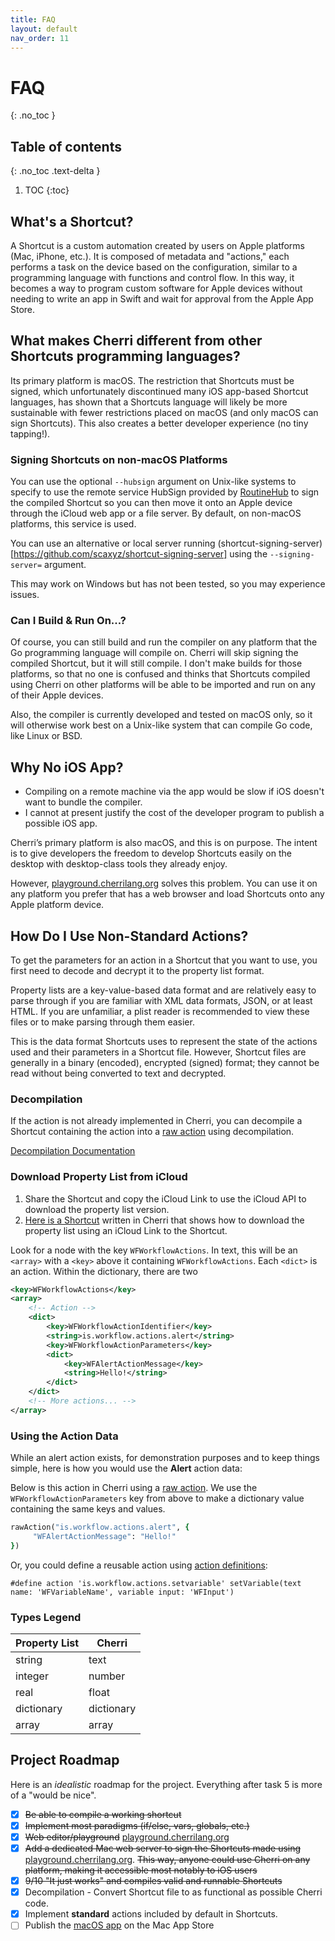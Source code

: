 ```yaml
---
title: FAQ
layout: default
nav_order: 11
---
```


# FAQ
{: .no_toc }

## Table of contents
{: .no_toc .text-delta }

1. TOC
{:toc}

## What's a Shortcut?

A Shortcut is a custom automation created by users on Apple platforms (Mac, iPhone, etc.). It is composed of metadata and "actions," each performs a task on the device based on the configuration, similar to a programming language with functions and control flow. In this way, it becomes a way to program custom software for Apple devices without needing to write an app in Swift and wait for approval from the Apple App Store.

## What makes Cherri different from other Shortcuts programming languages?

Its primary platform is macOS. The restriction that Shortcuts must be signed, which unfortunately discontinued many iOS app-based Shortcut languages, has shown that a Shortcuts language will likely be more sustainable with fewer restrictions placed on macOS (and only macOS can sign Shortcuts). This also creates a better developer experience (no tiny tapping!).

### Signing Shortcuts on non-macOS Platforms

You can use the optional `--hubsign` argument on Unix-like systems to specify to use the remote service HubSign provided by [RoutineHub](https://routinehub.co) to sign the compiled Shortcut so you can then move it onto an Apple device through the iCloud web app or a file server. By default, on non-macOS platforms, this service is used.

You can use an alternative or local server running (shortcut-signing-server)[https://github.com/scaxyz/shortcut-signing-server] using the `--signing-server=` argument.

This may work on Windows but has not been tested, so you may experience issues.

### Can I Build & Run On...?

Of course, you can still build and run the compiler on any platform that the Go programming language will compile on. Cherri will skip signing the compiled Shortcut, but it will still compile. I don't make builds for those platforms, so that no one is confused and thinks that Shortcuts compiled using Cherri on other platforms will be able to be imported and run on any of their Apple devices.

Also, the compiler is currently developed and tested on macOS only, so it will otherwise work best on a Unix-like system that can compile Go code, like Linux or BSD.

## Why No iOS App?

- Compiling on a remote machine via the app would be slow if iOS doesn't want to bundle the compiler.
- I cannot at present justify the cost of the developer program to publish a possible iOS app.

Cherri’s primary platform is also macOS, and this is on purpose. The intent is to give developers the freedom to develop Shortcuts easily on the desktop with desktop-class tools they already enjoy.

However, [playground.cherrilang.org](https://playground.cherrilang.org) solves this problem. You can use it on any platform you prefer that has a web browser and load Shortcuts onto any Apple platform device.

## How Do I Use Non-Standard Actions?

To get the parameters for an action in a Shortcut that you want to use, you first need to decode and decrypt it to the property list format.

Property lists are a key-value-based data format and are relatively easy to parse through if you are familiar with XML data formats, JSON, or at least HTML. If you are unfamiliar, a plist reader is recommended to view these files or to make parsing through them easier.

This is the data format Shortcuts uses to represent the state of the actions used and their parameters in a Shortcut file. However, Shortcut files are generally in a binary (encoded), encrypted (signed) format; they cannot be read without being converted to text and decrypted.

### Decompilation

If the action is not already implemented in Cherri, you can decompile a Shortcut containing the action into a [raw action](/language/raw-actions) using decompilation.

<a 
    href="/decompilation"
    target="_blank"
    class="btn btn-red">
    Decompilation Documentation
</a>

### Download Property List from iCloud

1. Share the Shortcut and copy the iCloud Link to use the iCloud API to download the property list version.
2. [Here is a Shortcut](https://routinehub.co/shortcut/13252/) written in Cherri that shows how to download the property list using an iCloud Link to the Shortcut.

Look for a node with the key `WFWorkflowActions`. In text, this will be an `<array>` with a `<key>` above it containing `WFWorkflowActions`. Each `<dict>` is an action. Within the dictionary, there are two 

```xml
<key>WFWorkflowActions</key>
<array>
    <!-- Action -->
    <dict>
        <key>WFWorkflowActionIdentifier</key>
        <string>is.workflow.actions.alert</string>
        <key>WFWorkflowActionParameters</key>
        <dict>
            <key>WFAlertActionMessage</key>
            <string>Hello!</string>
        </dict>
    </dict>
    <!-- More actions... -->
</array>
```

### Using the Action Data

While an alert action exists, for demonstration purposes and to keep things simple, here is how you would use the **Alert** action data:

Below is this action in Cherri using a [raw action](/language/raw-actions). We use the `WFWorkflowActionParameters` key from above to make a dictionary value containing the same keys and values.

```ruby
rawAction("is.workflow.actions.alert", {
     "WFAlertActionMessage": "Hello!"
})
```

Or, you could define a reusable action using [action definitions](/language/action-definitions):

```
#define action 'is.workflow.actions.setvariable' setVariable(text name: 'WFVariableName', variable input: 'WFInput')
```

### Types Legend

| Property List | Cherri |
:--------| --------- |
| string  | text |
| integer  | number |
| real  | float |
| dictionary  | dictionary |
| array  | array |


## Project Roadmap

Here is an _idealistic_ roadmap for the project. Everything after task 5 is more of a "would be nice".

 - [x] ~~Be able to compile a working shortcut~~
 - [x] ~~Implement most paradigms (if/else, vars, globals, etc.)~~
 - [x] ~~Web editor/playground~~ [playground.cherrilang.org](https://playground.cherrilang.org)
 - [x] ~~Add a dedicated Mac web server to sign the Shortcuts made using~~ [playground.cherrilang.org](https://playground.cherrilang.org). ~~This way, anyone could use Cherri on any platform, making it accessible most notably to iOS users~~
 - [x] ~~9/10 "It just works" and compiles valid and runnable Shortcuts~~
 - [x] Decompilation - Convert Shortcut file to as functional as possible Cherri code.
 - [x] Implement **standard** actions included by default in Shortcuts.
 - [ ] Publish the [macOS app](https://github.com/electrikmilk/cherri-macos-app) on the Mac App Store
